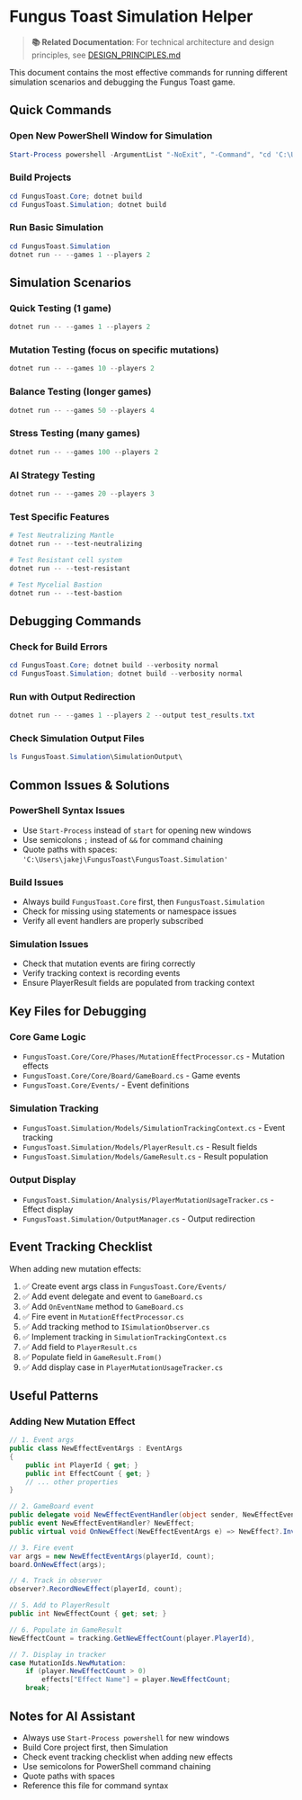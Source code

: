 # Fungus Toast Simulation Helper

> **📚 Related Documentation**: For technical architecture and design principles, see [DESIGN_PRINCIPLES.md](DESIGN_PRINCIPLES.md)

This document contains the most effective commands for running different simulation scenarios and debugging the Fungus Toast game.

## Quick Commands

### Open New PowerShell Window for Simulation
```powershell
Start-Process powershell -ArgumentList "-NoExit", "-Command", "cd 'C:\Users\jakej\FungusToast\FungusToast.Simulation'; dotnet run -- --games 1 --players 2"
```

### Build Projects
```powershell
cd FungusToast.Core; dotnet build
cd FungusToast.Simulation; dotnet build
```

### Run Basic Simulation
```powershell
cd FungusToast.Simulation
dotnet run -- --games 1 --players 2
```

## Simulation Scenarios

### Quick Testing (1 game)
```powershell
dotnet run -- --games 1 --players 2
```

### Mutation Testing (focus on specific mutations)
```powershell
dotnet run -- --games 10 --players 2
```

### Balance Testing (longer games)
```powershell
dotnet run -- --games 50 --players 4
```

### Stress Testing (many games)
```powershell
dotnet run -- --games 100 --players 2
```

### AI Strategy Testing
```powershell
dotnet run -- --games 20 --players 3
```

### Test Specific Features
```powershell
# Test Neutralizing Mantle
dotnet run -- --test-neutralizing

# Test Resistant cell system
dotnet run -- --test-resistant

# Test Mycelial Bastion
dotnet run -- --test-bastion
```

## Debugging Commands

### Check for Build Errors
```powershell
cd FungusToast.Core; dotnet build --verbosity normal
cd FungusToast.Simulation; dotnet build --verbosity normal
```

### Run with Output Redirection
```powershell
dotnet run -- --games 1 --players 2 --output test_results.txt
```

### Check Simulation Output Files
```powershell
ls FungusToast.Simulation\SimulationOutput\
```

## Common Issues & Solutions

### PowerShell Syntax Issues
- Use `Start-Process` instead of `start` for opening new windows
- Use semicolons `;` instead of `&&` for command chaining
- Quote paths with spaces: `'C:\Users\jakej\FungusToast\FungusToast.Simulation'`

### Build Issues
- Always build `FungusToast.Core` first, then `FungusToast.Simulation`
- Check for missing using statements or namespace issues
- Verify all event handlers are properly subscribed

### Simulation Issues
- Check that mutation events are firing correctly
- Verify tracking context is recording events
- Ensure PlayerResult fields are populated from tracking context

## Key Files for Debugging

### Core Game Logic
- `FungusToast.Core/Core/Phases/MutationEffectProcessor.cs` - Mutation effects
- `FungusToast.Core/Core/Board/GameBoard.cs` - Game events
- `FungusToast.Core/Events/` - Event definitions

### Simulation Tracking
- `FungusToast.Simulation/Models/SimulationTrackingContext.cs` - Event tracking
- `FungusToast.Simulation/Models/PlayerResult.cs` - Result fields
- `FungusToast.Simulation/Models/GameResult.cs` - Result population

### Output Display
- `FungusToast.Simulation/Analysis/PlayerMutationUsageTracker.cs` - Effect display
- `FungusToast.Simulation/OutputManager.cs` - Output redirection

## Event Tracking Checklist

When adding new mutation effects:

1. ✅ Create event args class in `FungusToast.Core/Events/`
2. ✅ Add event delegate and event to `GameBoard.cs`
3. ✅ Add `OnEventName` method to `GameBoard.cs`
4. ✅ Fire event in `MutationEffectProcessor.cs`
5. ✅ Add tracking method to `ISimulationObserver.cs`
6. ✅ Implement tracking in `SimulationTrackingContext.cs`
7. ✅ Add field to `PlayerResult.cs`
8. ✅ Populate field in `GameResult.From()`
9. ✅ Add display case in `PlayerMutationUsageTracker.cs`

## Useful Patterns

### Adding New Mutation Effect
```csharp
// 1. Event args
public class NewEffectEventArgs : EventArgs
{
    public int PlayerId { get; }
    public int EffectCount { get; }
    // ... other properties
}

// 2. GameBoard event
public delegate void NewEffectEventHandler(object sender, NewEffectEventArgs e);
public event NewEffectEventHandler? NewEffect;
public virtual void OnNewEffect(NewEffectEventArgs e) => NewEffect?.Invoke(this, e);

// 3. Fire event
var args = new NewEffectEventArgs(playerId, count);
board.OnNewEffect(args);

// 4. Track in observer
observer?.RecordNewEffect(playerId, count);

// 5. Add to PlayerResult
public int NewEffectCount { get; set; }

// 6. Populate in GameResult
NewEffectCount = tracking.GetNewEffectCount(player.PlayerId),

// 7. Display in tracker
case MutationIds.NewMutation:
    if (player.NewEffectCount > 0)
        effects["Effect Name"] = player.NewEffectCount;
    break;
```

## Notes for AI Assistant

- Always use `Start-Process powershell` for new windows
- Build Core project first, then Simulation
- Check event tracking checklist when adding new effects
- Use semicolons for PowerShell command chaining
- Quote paths with spaces
- Reference this file for command syntax 